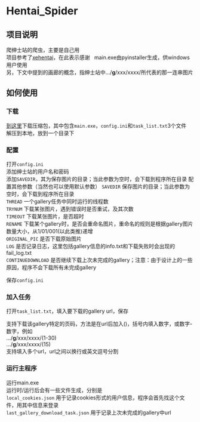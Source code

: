 Hentai_Spider
===
## 项目说明
爬绅士站的爬虫，主要是自己用  
项目参考了[xehentai](https://github.com/fffonion/xeHentai)，在此表示感谢  
main.exe由pyinstaller生成，供windows用户使用  
另，下文中提到的画廊的概念，指绅士站中.../**g**/xxx/xxxx/所代表的那一连串图片  
## 如何使用
### 下载
[到这里](http://pan.baidu.com/s/1pKNLK19)下载压缩包，其中包含`main.exe`，`config.ini`和`task_list.txt`3个文件  
解压到本地，放到一个目录下  
### 配置
打开`config.ini`  
添加绅士站的用户名和密码  
添加`SAVEDIR`，其为保存图片的目录；当此参数为空时，会下载到程序所在目录
配置其他参数（当然也可以使用默认参数） 
`SAVEDIR` 保存图片的目录；当此参数为空时，会下载到程序所在目录  
`THREAD` 一个gallery任务中同时运行的线程数  
`TRYNUM`  下载某张图片，遇到错误时是否重试，及其次数  
`TIMEOUT` 下载某张图片，是否超时  
`RENAME` 下载某个gallery时，是否会重命名图片，重命名的规则是根据gallery图片数量大小，从1/01/001(以此类推)递增  
`ORIGINAL_PIC` 是否下载原始图片  
`LOG` 是否记录日志，这里包括gallery信息的info.txt和下载失败时会出现的fail_log.txt  
`CONTINUEDOWNLOAD` 是否继续下载上次未完成的gallery；注意：由于设计上的一些原因，程序不会下载所有未完成gallery  
   
 保存`config.ini`
### 加入任务
打开`task_list.txt`，填入要下载的gallery url，保存  
  
支持下载该gallery特定的页码，方法是在url后加入()，括号内填入数字，或数字-数字，例如  
.../**g**/xxx/xxxx/(1-30)  
.../**g**/xxx/xxxx/(15)  
支持填入多个url，url之间以换行或英文逗号分割  
### 运行主程序
运行main.exe  
运行时/运行后会有一些文件生成，分别是  
`local_cookies.json` 用于记录cookies形式的用户信息，程序会首先找这个文件，用其中信息来登录  
`last_gallery_download_task.json` 用于记录上次未完成的gallery中url  
